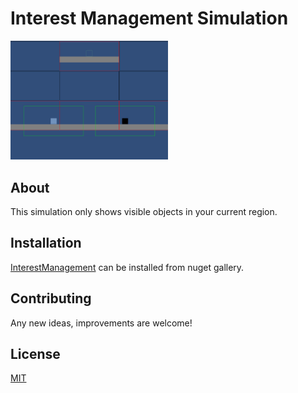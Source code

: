 # Interest Management Simulation

<img src="Docs/sample.jpg" width=50% height=50%>

## About
This simulation only shows visible objects in your current region.

## Installation

[InterestManagement](https://www.nuget.org/packages/InterestManagement/) can be installed from nuget gallery.

## Contributing
Any new ideas, improvements are welcome!

## License
[MIT](https://choosealicense.com/licenses/mit)
